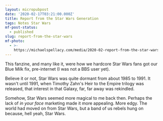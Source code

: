 ```yaml
---
layout: micropubpost
date: '2020-02-17T03:21:00.000Z'
title: Report from the Star Wars Generation
tags: Notes Star Wars
mf-post-status:
  - published
slug: report-from-the-star-wars
mf-photo:
  - >-
    https://michaelspellacy.com/media/2020-02-report-from-the-star-wars/1581909714492.jpg
---
```

This fanzine, and many like it, were how we hardcore Star Wars fans got our Blue Milk fix, pre-internet (I was not a BBS user yet). 

Believe it or not, Star Wars was quite dormant from about 1985 to 1991. It wasn&#39;t until 1991, when Timothy Zahn&#39;s Heir to the Empire trilogy was released, that interest in that Galaxy, far, far away was rekindled.

Somehow, Star Wars seemed more magical to me back then. Perhaps the lack of _in your face_ marketing made it more appealing. More edgy. The world had moved on from Star Wars, but a band of us rebels hung on because, hell yeah, Star Wars.

